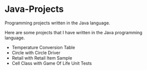 # Java-Projects
Programming projects written in the Java language.

Here are some projects that I have written in the Java programming language.

  - Temperature Conversion Table
  - Circle with Circle Driver
  - Retail with Retail Item Sample
  - Cell Class with Game Of Life Unit Tests
